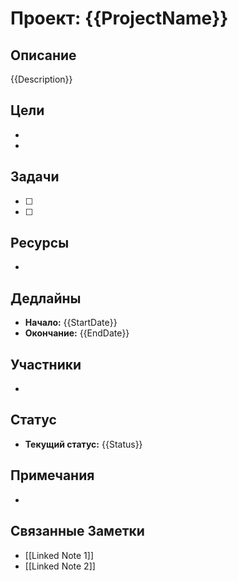 # Проект: {{ProjectName}}
## Описание
{{Description}}

## Цели
- 
- 

## Задачи
- [ ] 
- [ ] 

## Ресурсы
- 

## Дедлайны
- **Начало:** {{StartDate}}
- **Окончание:** {{EndDate}}

## Участники
- 

## Статус
- **Текущий статус:** {{Status}}

## Примечания
- 

## Связанные Заметки
- [[Linked Note 1]]
- [[Linked Note 2]]